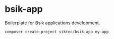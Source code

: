 # bsik-app 

Boilerplate for Bsik applications development.

`composer create-project siktec/bsik-app my-app`
